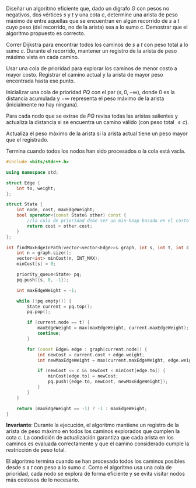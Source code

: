 Diseñar un algoritmo eficiente que, dado un digrafo $G$ con pesos no negativos, dos vértices $s$ y $t$ y una cota $c$, determine una arista de peso máximo de entre aquellas que se encuentran en algún recorrido de $s$ a $t$ cuyo peso (del recorrido, no de la arista) sea a lo sumo $c$. Demostrar que el algoritmo propuesto es correcto.

Correr Dijkstra para encontrar todos los caminos de $s$ a $t$ con peso total a lo sumo $c$. Durante el recorrido, mantener un registro de la arista de peso máximo vista en cada camino.
   
Usar una cola de prioridad para explorar los caminos de menor costo a mayor costo. Registrar el camino actual y la arista de mayor peso encontrada hasta ese punto.

Inicializar una cola de prioridad $PQ$ con el par $(s, 0, -\infty)$, donde $0$ es la distancia acumulada y $-\infty$ representa el peso máximo de la arista (inicialmente no hay ninguna).

Para cada nodo que se extrae de $PQ$ revisa todas las aristas salientes y actualiza la distancia si se encuentra un camino válido (con peso total $\leq c$).

Actualiza el peso máximo de la arista si la arista actual tiene un peso mayor que el registrado.

Termina cuando todos los nodos han sido procesados o la cola está vacía.

```cpp
#include <bits/stdc++.h>

using namespace std;

struct Edge {
    int to, weight;
};

struct State {
    int node, cost, maxEdgeWeight;
    bool operator<(const State& other) const {
        //la cola de prioridad debe ser un min-heap basado en el costo
        return cost > other.cost;
    }
};

int findMaxEdgeInPath(vector<vector<Edge>>& graph, int s, int t, int c) {
    int n = graph.size();
    vector<int> minCost(n, INT_MAX);
    minCost[s] = 0;

    priority_queue<State> pq;
    pq.push({s, 0, -1});

    int maxEdgeWeight = -1;

    while (!pq.empty()) {
        State current = pq.top();
        pq.pop();

        if (current.node == t) {
            maxEdgeWeight = max(maxEdgeWeight, current.maxEdgeWeight);
            continue;
        }

        for (const Edge& edge : graph[current.node]) {
            int newCost = current.cost + edge.weight;
            int newMaxEdgeWeight = max(current.maxEdgeWeight, edge.weight);

            if (newCost <= c && newCost < minCost[edge.to]) {
                minCost[edge.to] = newCost;
                pq.push({edge.to, newCost, newMaxEdgeWeight});
            }
        }
    }

    return (maxEdgeWeight == -1) ? -1 : maxEdgeWeight;
}
```

**Invariante**: Durante la ejecución, el algoritmo mantiene un registro de la arista de peso máximo en todos los caminos explorados que cumplen la cota $c$. La condición de actualización garantiza que cada arista en los caminos es evaluada correctamente y que el camino considerado cumple la restricción de peso total.

El algoritmo termina cuando se han procesado todos los caminos posibles desde $s$ a $t$ con peso a lo sumo $c$. Como el algoritmo usa una cola de prioridad, cada nodo se explora de forma eficiente y se evita visitar nodos más costosos de lo necesario.

